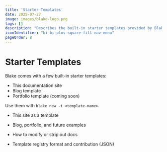 ```yaml
---
title: 'Starter Templates'
date: 2025-07-27
image: images/blake-logo.png
tags: []
description: "Describes the built-in starter templates provided by Blake."
iconIdentifier: "bi bi-plus-square-fill-nav-menu"
pageOrder: 8
---
```


# Starter Templates

Blake comes with a few built-in starter templates:

- This documentation site
- Blog template
- Portfolio template (coming soon)

Use them with `blake new -t <template-name>`.

* This site as a template

* Blog, portfolio, and future examples

* How to modify or strip out docs

* Template registry format and contribution (JSON)
